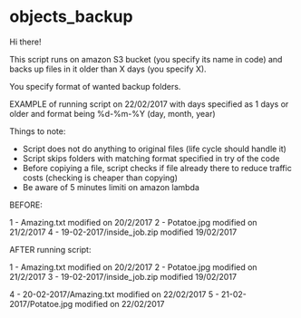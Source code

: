 # objects_backup

Hi there!

This script runs on amazon S3 bucket (you specify its name in code) and backs up files in it older than X days (you specify X).

You specify format of wanted backup folders.

EXAMPLE of running script on 22/02/2017 with days specified as 1 days or older and format being %d-%m-%Y (day, month, year)

Things to note:

* Script does not do anything to original files (life cycle should handle it)
* Script skips folders with matching format specified in try of the code
* Before copiying a file, script checks if file already there to reduce traffic costs (checking is cheaper than copying)
* Be aware of 5 minutes limiti on amazon lambda

BEFORE:

1 - Amazing.txt modified on 20/2/2017
2 - Potatoe.jpg modified on 21/2/2017
4 - 19-02-2017/inside_job.zip modified 19/02/2017


AFTER running script:

1 - Amazing.txt modified on 20/2/2017
2 - Potatoe.jpg modified on 21/2/2017
3 - 19-02-2017/inside_job.zip modified 19/02/2017

4 - 20-02-2017/Amazing.txt modified on 22/02/2017
5 - 21-02-2017/Potatoe.jpg modified on 22/02/2017
